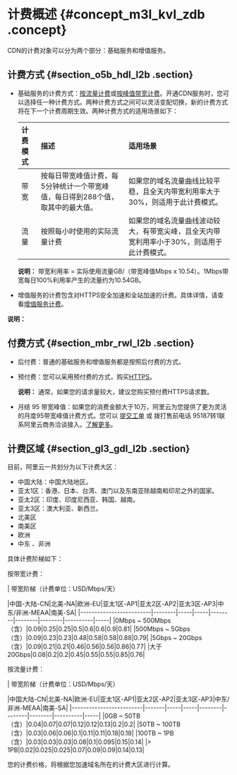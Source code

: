 # 计费概述 {#concept_m3l_kvl_zdb .concept}

CDN的计费对象可以分为两个部分：基础服务和增值服务。

## 计费方式 {#section_o5b_hdl_l2b .section}

-   基础服务的计费方式：[按流量计费](intl.zh-CN/产品定价/计费方式/按流量计费.md#)或[按峰值带宽计费](intl.zh-CN/产品定价/计费方式/按带宽计费.md#)。开通CDN服务时，您可以选择任一种计费方式。两种计费方式之间可以灵活变配切换，新的计费方式将在下一个计费周期生效。两种计费方式的适用场景如下：

    |计费模式|描述|适用场景|
    |:---|:-|:---|
    |带宽|按每日带宽峰值计费，每5分钟统计一个带宽峰值，每日得到288个值，取其中的最大值。|如果您的域名流量曲线比较平稳，且全天内带宽利用率大于30%，则适用于此计费模式。|
    |流量|按照每小时使用的实际流量计费|如果您的域名流量曲线波动较大，有带宽尖峰，且全天内带宽利用率小于30%，则适用于此计费模式。|

    **说明：** 带宽利用率 = 实际使用流量GB/（带宽峰值Mbps x 10.54）。1Mbps带宽每日100%利用率产生的流量约为10.54GB。

-   增值服务的计费包含对HTTPS安全加速和全站加速的计费。具体详情，请查看[增值服务计费](intl.zh-CN/产品定价/计费方式/增值服务计费.md#)。

**说明：** 

## 付费方式 {#section_mbr_rwl_l2b .section}

-   后付费：普通的基础服务和增值服务都是按照后付费的方式。
-   预付费：您可以采用预付费的方式，购买[HTTPS](intl.zh-CN/产品定价/计费方式/预付费HTTPS.md#)。

    **说明：** 通常，如果您的请求量较大，建议您购买预付费HTTPS请求数。

-   月结 95 带宽峰值：如果您的消费金额大于10万，阿里云为您提供了更为灵活的月度95带宽峰值计费方式。您可以 [提交工单](https://workorder.console.aliyun.com/console.htm#/ticket/add?productCode=cdn&commonQuestionId=475&isSmart=true) 或 拨打售前电话 95187转1联系阿里云商务洽谈接入。[了解更多](https://help.aliyun.com/knowledge_detail/44313.html)。

## 计费区域 {#section_gl3_gdl_l2b .section}

目前，阿里云一共划分为以下计费大区：

-   中国大陆：中国大陆地区。
-   亚太1区：香港、日本、台湾、澳门以及东南亚除越南和印尼之外的国家。
-   亚太2区：印度、印度尼西亚、韩国、越南。
-   亚太3区：澳大利亚、新西兰。
-   北美区
-   南美区
-   欧洲
-   中东 、非洲

具体计费阶梯如下：

按带宽计费：

| 带宽阶梯（计费单位：USD/Mbps/天）

 |中国-大陆-CN|北美-NA|欧洲-EU|亚太1区-AP1|亚太2区-AP2|亚太3区-AP3|中东/非洲-MEAA|南美-SA|
|-------------------------|--------|-----|-----|--------|--------|--------|----------|-----|
|0Mbps ~ 500Mbps（含）|0.09|0.25|0.25|0.5|0.6|0.6|0.9|0.81|
|500Mbps ~ 5Gbps（含）|0.09|0.23|0.23|0.48|0.58|0.58|0.88|0.79|
|5Gbps ~ 20Gbps（含）|0.09|0.21|0.21|0.46|0.56|0.56|0.86|0.77|
|大于 20Gbps|0.08|0.2|0.2|0.45|0.55|0.55|0.85|0.76|

按流量计费：

| 带宽阶梯（计费单位：USD/Mbps/天）

 |中国大陆-CN|北美-NA|欧洲-EU|亚太1区-AP1|亚太2区-AP2|亚太3区-AP3|中东/非洲-MEAA|南美-SA|
|-------------------------|-------|-----|-----|--------|--------|--------|----------|-----|
|0GB ~ 50TB（含）|0.04|0.07|0.07|0.12|0.12|0.13|0.2|0.2|
|50TB ~ 100TB（含）|0.03|0.06|0.06|0.1|0.11|0.11|0.18|0.18|
|100TB ~ 1PB（含）|0.03|0.03|0.03|0.08|0.1|0.095|0.15|0.14|
|\> 1PB|0.02|0.025|0.025|0.07|0.09|0.09|0.14|0.13|

您的计费价格，将根据您加速域名所在的计费大区进行计算。

